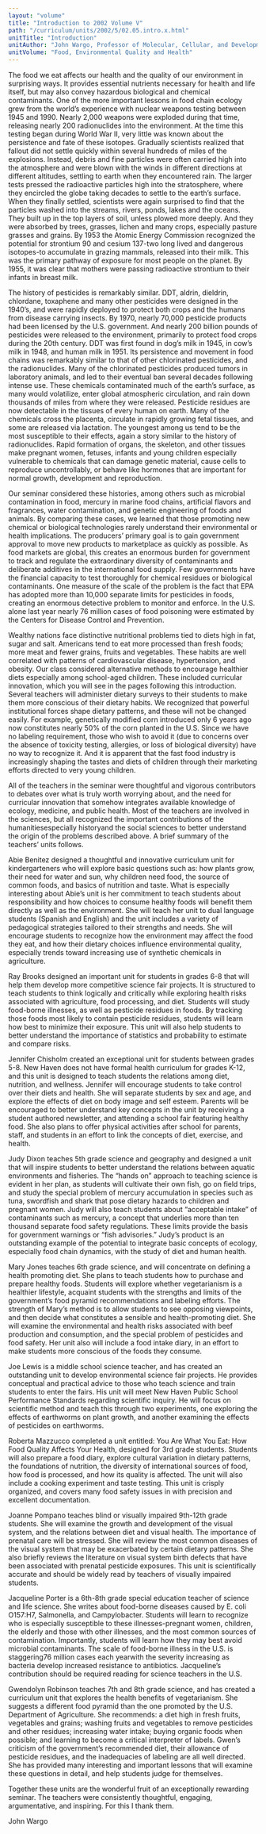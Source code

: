 ```yaml
---
layout: "volume"
title: "Introduction to 2002 Volume V"
path: "/curriculum/units/2002/5/02.05.intro.x.html"
unitTitle: "Introduction"
unitAuthor: "John Wargo, Professor of Molecular, Cellular, and Developmental Biology"
unitVolume: "Food, Environmental Quality and Health"
---
```

<body>
<p>
The food we eat affects our health and the quality of our environment in surprising ways. It provides essential nutrients necessary for health and life itself, but may also convey hazardous biological and chemical contaminants. One of the more important lessons in food chain ecology grew from the world’s experience with nuclear weapons testing between 1945 and 1990. Nearly 2,000 weapons were exploded during that time, releasing nearly 200 radionuclides into the environment. At the time this testing began during World War II, very little was known about the persistence and fate of these isotopes. Gradually scientists realized that fallout did not settle quickly within several hundreds of miles of the explosions. Instead, debris and fine particles were often carried high into the atmosphere and were blown with the winds in different directions at different altitudes, settling to earth when they encountered rain. The larger tests pressed the radioactive particles high into the stratosphere, where they encircled the globe taking decades to settle to the earth’s surface. When they finally settled, scientists were again surprised to find that the particles washed into the streams, rivers, ponds, lakes and the oceans. They built up in the top layers of soil, unless plowed more deeply. And they were absorbed by trees, grasses, lichen and many crops, especially pasture grasses and grains. By 1953 the Atomic Energy Commission recognized the potential for strontium 90 and cesium 137-two long lived and dangerous isotopes-to accumulate in grazing mammals, released into their milk. This was the primary pathway of exposure for most people on the planet. By 1955, it was clear that mothers were passing radioactive strontium to their infants in breast milk.
</p>
<p>
The history of pesticides is remarkably similar. DDT, aldrin, dieldrin, chlordane, toxaphene and many other pesticides were designed in the 1940’s, and were rapidly deployed to protect both crops and the humans from disease carrying insects. By 1970, nearly 70,000 pesticide products had been licensed by the U.S. government. And nearly 200 billion pounds of pesticides were released to the environment, primarily to protect food crops during the 20th century. DDT was first found in dog’s milk in 1945, in cow’s milk in 1948, and human milk in 1951. Its persistence and movement in food chains was remarkably similar to that of other chlorinated pesticides, and the radionuclides. Many of the chlorinated pesticides produced tumors in laboratory animals, and led to their eventual ban several decades following intense use. These chemicals contaminated much of the earth’s surface, as many would volatilize, enter global atmospheric circulation, and rain down thousands of miles from where they were released. Pesticide residues are now detectable in the tissues of every human on earth. Many of the chemicals cross the placenta, circulate in rapidly growing fetal tissues, and some are released via lactation. The youngest among us tend to be the most susceptible to their effects, again a story similar to the history of radionuclides. Rapid formation of organs, the skeleton, and other tissues make pregnant women, fetuses, infants and young children especially vulnerable to chemicals that can damage genetic material, cause cells to reproduce uncontrollably, or behave like hormones that are important for normal growth, development and reproduction.
</p>
<p>
Our seminar considered these histories, among others such as microbial contamination in food, mercury in marine food chains, artificial flavors and fragrances, water contamination, and genetic engineering of foods and animals. By comparing these cases, we learned that those promoting new chemical or biological technologies rarely understand their environmental or health implications. The producers’ primary goal is to gain government approval to move new products to marketplace as quickly as possible. As food markets are global, this creates an enormous burden for government to track and regulate the extraordinary diversity of contaminants and deliberate additives in the international food supply. Few governments have the financial capacity to test thoroughly for chemical residues or biological contaminants. One measure of the scale of the problem is the fact that EPA has adopted more than 10,000 separate limits for pesticides in foods, creating an enormous detective problem to monitor and enforce. In the U.S. alone last year nearly 76 million cases of food poisoning were estimated by the Centers for Disease Control and Prevention.
</p>
<p>
Wealthy nations face distinctive nutritional problems tied to diets high in fat, sugar and salt. Americans tend to eat more processed than fresh foods; more meat and fewer grains, fruits and vegetables. These habits are well correlated with patterns of cardiovascular disease, hypertension, and obesity. Our class considered alternative methods to encourage healthier diets especially among school-aged children. These included curricular innovation, which you will see in the pages following this introduction. Several teachers will administer dietary surveys to their students to make them more conscious of their dietary habits. We recognized that powerful institutional forces shape dietary patterns, and these will not be changed easily. For example, genetically modified corn introduced only 6 years ago now constitutes nearly 50% of the corn planted in the U.S. Since we have no labeling requirement, those who wish to avoid it (due to concerns over the absence of toxicity testing, allergies, or loss of biological diversity) have no way to recognize it. And it is apparent that the fast food industry is increasingly shaping the tastes and diets of children through their marketing efforts directed to very young children.
</p>
<p>
All of the teachers in the seminar were thoughtful and vigorous contributors to debates over what is truly worth worrying about, and the need for curricular innovation that somehow integrates available knowledge of ecology, medicine, and public health. Most of the teachers are involved in the sciences, but all recognized the important contributions of the humanitiesespecially historyand the social sciences to better understand the origin of the problems described above. A brief summary of the teachers’ units follows.
</p>
<p>
Abie Benitez designed a thoughtful and innovative curriculum unit for kindergarteners who will explore basic questions such as: how plants grow, their need for water and sun, why children need food, the source of common foods, and basics of nutrition and taste. What is especially interesting about Abie’s unit is her commitment to teach students about responsibility and how choices to consume healthy foods will benefit them directly as well as the environment. She will teach her unit to dual language students (Spanish and English) and the unit includes a variety of pedagogical strategies tailored to their strengths and needs. She will encourage students to recognize how the environment may affect the food they eat, and how their dietary choices influence environmental quality, especially trends toward increasing use of synthetic chemicals in agriculture.
</p>
<p>
Ray Brooks designed an important unit for students in grades 6-8 that will help them develop more competitive science fair projects. It is structured to teach students to think logically and critically while exploring health risks associated with agriculture, food processing, and diet. Students will study food-borne illnesses, as well as pesticide residues in foods. By tracking those foods most likely to contain pesticide residues, students will learn how best to minimize their exposure. This unit will also help students to better understand the importance of statistics and probability to estimate and compare risks.
</p>
<p>
Jennifer Chisholm created an exceptional unit for students between grades 5-8. New Haven does not have formal health curriculum for grades K-12, and this unit is designed to teach students the relations among diet, nutrition, and wellness. Jennifer will encourage students to take control over their diets and health. She will separate students by sex and age, and explore the effects of diet on body image and self esteem. Parents will be encouraged to better understand key concepts in the unit by receiving a student authored newsletter, and attending a school fair featuring healthy food. She also plans to offer physical activities after school for parents, staff, and students in an effort to link the concepts of diet, exercise, and health.
</p>
<p>
Judy Dixon teaches 5th grade science and geography and designed a unit that will inspire students to better understand the relations between aquatic environments and fisheries. The “hands on” approach to teaching science is evident in her plan, as students will cultivate their own fish, go on field trips, and study the special problem of mercury accumulation in species such as tuna, swordfish and shark that pose dietary hazards to children and pregnant women. Judy will also teach students about “acceptable intake” of contaminants such as mercury, a concept that underlies more than ten thousand separate food safety regulations. These limits provide the basis for government warnings or “fish advisories.” Judy’s product is an outstanding example of the potential to integrate basic concepts of ecology, especially food chain dynamics, with the study of diet and human health.
</p>
<p>
Mary Jones teaches 6th grade science, and will concentrate on defining a health promoting diet. She plans to teach students how to purchase and prepare healthy foods. Students will explore whether vegetarianism is a healthier lifestyle, acquaint students with the strengths and limits of the government’s food pyramid recommendations and labeling efforts. The strength of Mary’s method is to allow students to see opposing viewpoints, and then decide what constitutes a sensible and health-promoting diet. She will examine the environmental and health risks associated with beef production and consumption, and the special problem of pesticides and food safety. Her unit also will include a food intake diary, in an effort to make students more conscious of the foods they consume.
</p>
<p>
Joe Lewis is a middle school science teacher, and has created an outstanding unit to develop environmental science fair projects. He provides conceptual and practical advice to those who teach science and train students to enter the fairs. His unit will meet New Haven Public School Performance Standards regarding scientific inquiry. He will focus on scientific method and teach this through two experiments, one exploring the effects of earthworms on plant growth, and another examining the effects of pesticides on earthworms.
</p>
<p>
Roberta Mazzucco completed a unit entitled: You Are What You Eat: How Food Quality Affects Your Health, designed for 3rd grade students. Students will also prepare a food diary, explore cultural variation in dietary patterns, the foundations of nutrition, the diversity of international sources of food, how food is processed, and how its quality is affected. The unit will also include a cooking experiment and taste testing. This unit is crisply organized, and covers many food safety issues in with precision and excellent documentation.
</p>
<p>
Joanne Pompano teaches blind or visually impaired 9th-12th grade students. She will examine the growth and development of the visual system, and the relations between diet and visual health. The importance of prenatal care will be stressed. She will review the most common diseases of the visual system that may be exacerbated by certain dietary patterns. She also briefly reviews the literature on visual system birth defects that have been associated with prenatal pesticide exposures. This unit is scientifically accurate and should be widely read by teachers of visually impaired students.
</p>
<p>
Jacqueline Porter is a 6th-8th grade special education teacher of science and life science. She writes about food-borne diseases caused by E. coli O157:H7, Salmonella, and Campylobacter. Students will learn to recognize who is especially susceptible to these illnesses-pregnant women, children, the elderly and those with other illnesses, and the most common sources of contamination. Importantly, students will learn how they may best avoid microbial contaminants. The scale of food-borne illness in the U.S. is staggering76 million cases each yearwith the severity increasing as bacteria develop increased resistance to antibiotics. Jacqueline’s contribution should be required reading for science teachers in the U.S.
</p>
<p>
Gwendolyn Robinson teaches 7th and 8th grade science, and has created a curriculum unit that explores the health benefits of vegetarianism. She suggests a different food pyramid than the one promoted by the U.S. Department of Agriculture. She recommends: a diet high in fresh fruits, vegetables and grains; washing fruits and vegetables to remove pesticides and other residues; increasing water intake; buying organic foods when possible; and learning to become a critical interpreter of labels. Gwen’s criticism of the government’s recommended diet, their allowance of pesticide residues, and the inadequacies of labeling are all well directed. She has provided many interesting and important lessons that will examine these questions in detail, and help students judge for themselves.
</p>
<p>
Together these units are the wonderful fruit of an exceptionally rewarding seminar. The teachers were consistently thoughtful, engaging, argumentative, and inspiring. For this I thank them.
</p>
<p>
John Wargo
</p>
</body>
